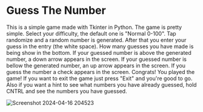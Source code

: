 # Guess The Number

This is a simple game made with Tkinter in Python. The game is pretty simple. Select your difficulty, the default one is "Normal 0-100". Tap randomize and a random number is generated. After that you enter your guess in the entry (the white space). How many guesses you have made is being show in the bottom. If your guessed number is above the generated number, a down arrow appears in the screen. If your guessed number is bellow the generated number, an up arrow appears in the screen. If you guess the number a check appears in the screen. Congrats! You played the game! If you want to exit the game just press "Exit" and you're good to go. Also if you want a hint to see what numbers you have already guessed, hold CNTRL and see the numbers you have guessed.

![Screenshot 2024-04-16 204523](https://github.com/billh-ch/Guess-The-Number/assets/131195834/d6bbc91d-ffb9-4d40-a367-b3be3a579574)
